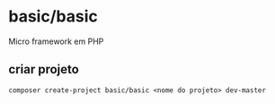 # basic/basic
Micro framework em PHP

## criar projeto
    composer create-project basic/basic <nome do projeto> dev-master

